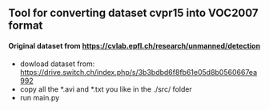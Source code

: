 ## Tool for converting dataset cvpr15 into VOC2007 format
#### Original dataset from https://cvlab.epfl.ch/research/unmanned/detection

- dowload dataset from: https://drive.switch.ch/index.php/s/3b3bdbd6f8fb61e05d8b0560667ea992
- copy all the *.avi and *.txt you like in the ./src/ folder
- run main.py


